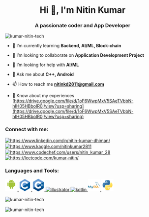 <h1 align="center">Hi 👋, I'm Nitin Kumar</h1>
<h3 align="center">A passionate coder and App Developer</h3>

<p align="left"> <img src="https://komarev.com/ghpvc/?username=kumar-nitin-tech&label=Profile%20views&color=0e75b6&style=flat" alt="kumar-nitin-tech" /> </p>

- 🌱 I’m currently learning **Backend, AI/ML, Block-chain**

- 👯 I’m looking to collaborate on **Application Development Project**

- 🤝 I’m looking for help with **AI/ML**

- 💬 Ask me about **C++, Android**

- 📫 How to reach me **nitinkd2811@gmail.com**

- 📄 Know about my experiences [https://drive.google.com/file/d/1oF6WwpMxV5SAeTVbbN-hIH05HBboIR0j/view?usp=sharing](https://drive.google.com/file/d/1oF6WwpMxV5SAeTVbbN-hIH05HBboIR0j/view?usp=sharing)

<h3 align="left">Connect with me:</h3>
<p align="left">
<a href="https://linkedin.com/in/https://www.linkedin.com/in/nitin-kumar-dhiman/" target="blank"><img align="center" src="https://raw.githubusercontent.com/rahuldkjain/github-profile-readme-generator/master/src/images/icons/Social/linked-in-alt.svg" alt="https://www.linkedin.com/in/nitin-kumar-dhiman/" height="30" width="40" /></a>
<a href="https://kaggle.com/https://www.kaggle.com/nitinkumar2811" target="blank"><img align="center" src="https://raw.githubusercontent.com/rahuldkjain/github-profile-readme-generator/master/src/images/icons/Social/kaggle.svg" alt="https://www.kaggle.com/nitinkumar2811" height="30" width="40" /></a>
<a href="https://www.codechef.com/users/https://www.codechef.com/users/nitin_kumar_28" target="blank"><img align="center" src="https://cdn.jsdelivr.net/npm/simple-icons@3.1.0/icons/codechef.svg" alt="https://www.codechef.com/users/nitin_kumar_28" height="30" width="40" /></a>
<a href="https://www.leetcode.com/https://leetcode.com/kumar-nitin/" target="blank"><img align="center" src="https://raw.githubusercontent.com/rahuldkjain/github-profile-readme-generator/master/src/images/icons/Social/leet-code.svg" alt="https://leetcode.com/kumar-nitin/" height="30" width="40" /></a>
</p>

<h3 align="left">Languages and Tools:</h3>
<p align="left"> <a href="https://developer.android.com" target="_blank" rel="noreferrer"> <img src="https://raw.githubusercontent.com/devicons/devicon/master/icons/android/android-original-wordmark.svg" alt="android" width="40" height="40"/> </a> <a href="https://www.cprogramming.com/" target="_blank" rel="noreferrer"> <img src="https://raw.githubusercontent.com/devicons/devicon/master/icons/c/c-original.svg" alt="c" width="40" height="40"/> </a> <a href="https://www.w3schools.com/cpp/" target="_blank" rel="noreferrer"> <img src="https://raw.githubusercontent.com/devicons/devicon/master/icons/cplusplus/cplusplus-original.svg" alt="cplusplus" width="40" height="40"/> </a> <a href="https://www.adobe.com/in/products/illustrator.html" target="_blank" rel="noreferrer"> <img src="https://www.vectorlogo.zone/logos/adobe_illustrator/adobe_illustrator-icon.svg" alt="illustrator" width="40" height="40"/> </a> <a href="https://kotlinlang.org" target="_blank" rel="noreferrer"> <img src="https://www.vectorlogo.zone/logos/kotlinlang/kotlinlang-icon.svg" alt="kotlin" width="40" height="40"/> </a> <a href="https://www.mysql.com/" target="_blank" rel="noreferrer"> <img src="https://raw.githubusercontent.com/devicons/devicon/master/icons/mysql/mysql-original-wordmark.svg" alt="mysql" width="40" height="40"/> </a> <a href="https://www.python.org" target="_blank" rel="noreferrer"> <img src="https://raw.githubusercontent.com/devicons/devicon/master/icons/python/python-original.svg" alt="python" width="40" height="40"/> </a> </p>

<p><img align="center" src="https://github-readme-stats.vercel.app/api/top-langs?username=kumar-nitin-tech&show_icons=true&locale=en&layout=compact" alt="kumar-nitin-tech" /></p>

<p><img align="center" src="https://github-readme-streak-stats.herokuapp.com/?user=kumar-nitin-tech&" alt="kumar-nitin-tech" /></p>
